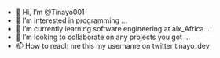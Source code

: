 - 👋 Hi, I’m @Tinayo001
- 👀 I’m interested in programming ...
- 🌱 I’m currently learning software engineering at alx_Africa ...
- 💞️ I’m looking to collaborate on any projects you got ...
- 📫 How to reach me this my username on twitter tinayo_dev

<!---
Tinayo001/Tinayo001 is a ✨ special ✨ repository because its `README.md` (this file) appears on your GitHub profile.
You can click the Preview link to take a look at your changes.
--->
